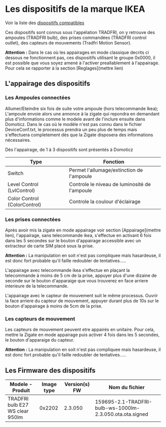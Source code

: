 # Les dispositifs de la marque IKEA

Voir la liste des [dispositifs compatibles](https://zigbee.blakadder.com/zigate.html)

Ces dispositifs sont connus sous l'appélation TRADFRI, on y retrouve des ampoules (TRADFRI bulb), des prises commandées (TRADFRI control outlet), des capteurs de mouvements (Tradfri Motion Sensor).

**Attention :** Dans le cas où les appairages en mode classique decrits ci dessous ne fonctionnent pas, ces dispositifs utilisant le groupe 0x0000, il est possible que vous soyez amené à l'activer preallablement à l'appairage. Pour cela se rapporter à la section [Reglages](mettre lien)

## L'appairage des dispositifs

### Les Ampoules connectées

Allumer/Eteindre six fois de suite votre ampoule (hors telecommande Ikea); L'ampoule envoie alors une annonce à la zigate qui repondra en demandant plus d'informations comme le modele avant de l'inclure ensuite dans Domoticz. Dans le cas où le modèle n'est pas connu dans le fichier DeviceConf.txt, le processus prendra un peu plus de temps mais s'effectuera completement dès que la Zigate disposera des informations nécessaires. 

Dès l'appairage, de 1 à 3 dispositifs sont présentés à Domoticz

| Type | Fonction |
| ---- | -------- |
| Switch | Permet l'allumage/extinction de l'ampoule |
| Level Control (LvlControl) | Controle le niveau de luminosité de l'ampoule |
| Color Control (ColorControl) | Controle la coulour d'éclairage |

### Les prises connectées

Après avoir mis la zigate en mode appairage voir section [Appairage](mettre lien), l'appairage, sans telecommande ikea, s'effectue en activant 6 fois dans les 5 secondes sur le bouton d'appairage accessible avec un extracteur de carte SIM placé sous la prise.

**Attention :** La manipulation en soit n'est pas compliquee mais hasardeuse, il est donc fort probable qu'il faille redoubler de tentatives.....

L'appairage avec telecommande ikea s'effectue en plaçant la telecommande à moins de 5 cm de la prise, appuyer plus d'une dizaine de seconde sur le bouton d'apparaige que vous trouverez en face arriere interieure de la telecommande.

L'appairage avec le capteur de mouvement suit le même processus. Ouvrir la face arriere du capteur de mouvement, appuyer durant plus de 10s sur le bouton d'appairage à moins de 5cm de la prise.

### Les capteurs de mouvement

Les capteurs de mouvement peuvent etre appairés en unitaire. Pour cela, mettre la Zigate en mode appairage puis activer 4 fois dans les 5 secondes, le bouton d'apparaige du capteur.

**Attention :** La manipulation en soit n'est pas compliquee mais hasardeuse, il est donc fort probable qu'il faille redoubler de tentatives.....

## Les Firmware des dispositifs

| Modele - Produit                | Image type  | Version(s) FW | Nom du fichier                                           |
| ------------------------------- | ----------- | ------------- | -------------------------------------------------------- |
| TRADFRI bulb E27 WS clear 950lm | 0x2202      | 2.3.050       | 159695-2.1-TRADFRI-bulb-ws-1000lm-2.3.050.ota.ota.signed |

